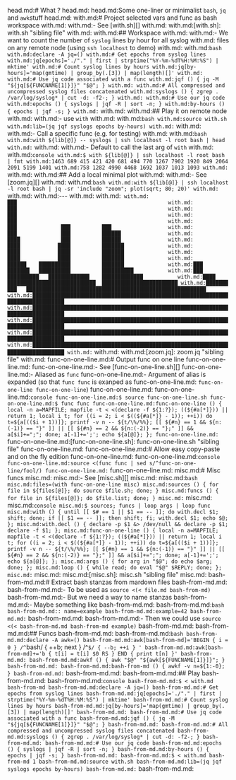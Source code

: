 head.md:# What ?
head.md:
head.md:Some one-liner or minimalist `bash`, `jq` and `awk`stuff
head.md:
with.md:# Project selected vars and func as bash workspace
with.md:
with.md:- See [with.sh][]
with.md:
with.md:[with.sh]: with.sh "sibling file"
with.md:
with.md:## Workspace
with.md:
with.md:- We want to count the number of `syslog` lines by hour for all syslog
with.md:  files on any remote node (using `ssh localhost` to demo)
with.md:
with.md:```bash
with.md:declare -A jq=()
with.md:# Get epochs from syslog lines
with.md:jq[epochs]='./"." | first | strptime("%Y-%m-%dT%H:%M:%S") | mktime'
with.md:# Count syslog lines by hours
with.md:jq[by-hours]='map(gmtime) | group_by(.[3]) | map(length)[]'
with.md:
with.md:# Use jq code associated with a func
with.md:jqf () { jq -M "${jq[${FUNCNAME[1]}]}" "$@"; }
with.md:
with.md:# All compressed and uncompressed syslog files concatenated
with.md:syslogs () { zgrep . /var/log/syslog* | cut -d: -f2-; }
with.md:
with.md:# Use our jq code
with.md:epochs () { syslogs | jqf -R | sort -n; }
with.md:by-hours () { epochs | jqf -s; }
with.md:```
with.md:
with.md:## Play it on remote node
with.md:
with.md:- use `with`
with.md:
with.md:```bash
with.md:source with.sh
with.md:lib=(jq jqf syslogs epochs by-hours)
with.md:```
with.md:
with.md:- Call a specific func (e.g. for testing)
with.md:
with.md:```bash
with.md:with ${lib[@]} -- syslogs | ssh localhost -l root bash | head
with.md:```
with.md:
with.md:- Default to call the last arg of `with`
with.md:
with.md:```console
with.md:$ with ${lib[@]} | ssh localhost -l root bash | fmt
with.md:1463 689 415 421 420 681 494 770 1267 7902 1920 849 2064 2091 5199 1401
with.md:758 1282 4990 4468 1692 1037 1013 1093
with.md:```
with.md:
with.md:## Add a local minimal plot
with.md:
with.md:- See [zoom.jq][]
with.md:
with.md:```bash
with.md:with ${lib[@]} | ssh localhost -l root bash | jq -sr 'include "zoom"; plot(sqrt; 80; 20)'
with.md:```
with.md:
with.md:---
with.md:
with.md:```
with.md:                              ███                                               
with.md:                              ███                                               
with.md:                              ███                                               
with.md:                              ███                                               
with.md:                              ███              ███          ███                 
with.md:                              ███              ███          ██████              
with.md:                              ████             ███          ██████              
with.md:                              ████            ████          ███████             
with.md:                              ████            ████          ███████             
with.md:                              ████            ████          ███████             
with.md:                              ██████    ██████████          ███████             
with.md:███                           ███████   ██████████          ██████████          
with.md:███                        ██████████   █████████████    █████████████          
with.md:████                      ████████████████████████████  ████████████████████████
with.md:███████          ███   █████████████████████████████████████████████████████████
with.md:████████████████████████████████████████████████████████████████████████████████
with.md:████████████████████████████████████████████████████████████████████████████████
with.md:████████████████████████████████████████████████████████████████████████████████
with.md:████████████████████████████████████████████████████████████████████████████████
with.md:████████████████████████████████████████████████████████████████████████████████
with.md:```
with.md:
with.md:[zoom.jq]: zoom.jq "sibling file"
with.md:
func-on-one-line.md:# Output func on one line
func-on-one-line.md:
func-on-one-line.md:- See [func-on-one-line.sh][]
func-on-one-line.md:- Aliased as `func`
func-on-one-line.md:- Argument of alias is expanded (so that `func func` is exanped as
func-on-one-line.md:  `func-on-one-line func-on-one-line`)
func-on-one-line.md:
func-on-one-line.md:```console
func-on-one-line.md:$ source func-on-one-line.sh
func-on-one-line.md:$ func func
func-on-one-line.md:func-on-one-line () { local -n a=MAPFILE; mapfile -t < <(declare -f ${1:?}); ((${#a[*]})) || return 1; local i t; for ((i = 2; i < $((${#a[*]} - 1)); ++i)) do t=${a[(($i + 1))]}; printf -v n -- ${t/\%/%%}; [[ ${#n} == 1 && ${n:(-1)} == "}" ]] || [[ ${#n} == 2 && ${n:(-2)} == "};" ]] && a[$i]+=";"; done; a[-1]+=';'; echo ${a[@]}; };
func-on-one-line.md:```
func-on-one-line.md:[func-on-one-line.sh]: func-on-one-line.sh "sibling file"
func-on-one-line.md:
func-on-one-line.md:# Allow easy copy-paste and on the fly edition
func-on-one-line.md:
func-on-one-line.md:```console
func-on-one-line.md:source <(func func | sed s/^func-on-one-line/fool/)
func-on-one-line.md:```
func-on-one-line.md:
misc.md:# Misc funcs
misc.md:
misc.md:- See [misc.sh][]
misc.md:
misc.md:```bash
misc.md:files=(with func-on-one-line misc)
misc.md:sources () { for file in ${files[@]}; do source $file.sh; done; }
misc.md:funcs () { for file in ${files[@]}; do $file.list; done; }
misc.md:```
misc.md:
misc.md:```console
misc.md:$ sources; funcs | loop args | loop func
misc.md:with () { until [[ $# == 1 || $1 == -- ]]; do with.decl $1; shift; done; if [[ $1 == -- ]]; then shift; fi; with.decl $1; echo $@; };
misc.md:with.decl () { declare -p $1 &> /dev/null && declare -p $1; declare -f $1; };
misc.md:func-on-one-line () { local -n a=MAPFILE; mapfile -t < <(declare -f ${1:?}); ((${#a[*]})) || return 1; local i t; for ((i = 2; i < $((${#a[*]} - 1)); ++i)) do t=${a[(($i + 1))]}; printf -v n -- ${t/\%/%%}; [[ ${#n} == 1 && ${n:(-1)} == "}" ]] || [[ ${#n} == 2 && ${n:(-2)} == "};" ]] && a[$i]+=";"; done; a[-1]+=';'; echo ${a[@]}; };
misc.md:args () { for arg in "$@"; do echo $arg; done; };
misc.md:loop () { while read; do eval "$@" $REPLY; done; };
misc.md:```
misc.md:
misc.md:[misc.sh]: misc.sh "sibling file"
misc.md:
bash-from-md.md:# Extract bash stanzas from mardown files
bash-from-md.md:
bash-from-md.md:- To be used as `source <(< file.md bash-from-md)`
bash-from-md.md:- But we need a way to name stanzas
bash-from-md.md:- Maybe something like
bash-from-md.md:
bash-from-md.md:```bash
bash-from-md.md:: name=example
bash-from-md.md:example=42
bash-from-md.md:```
bash-from-md.md:
bash-from-md.md:- Then we could use `source <(< bash-from-md.md bash-from-md example)`
bash-from-md.md:
bash-from-md.md:## Funcs
bash-from-md.md:
bash-from-md.md:```bash
bash-from-md.md:declare -A awk=()
bash-from-md.md:awk[bash-from-md]='BEGIN { i = 0 } /^```bash/ { ++b; next } /^```$/ { --b; ++i } '
bash-from-md.md:awk[bash-from-md]+='b { t[i] = t[i] $0 RS } END { print t[n] }'
bash-from-md.md:
bash-from-md.md:awkf () { awk "$@" "${awk[${FUNCNAME[1]}]}"; }
bash-from-md.md:
bash-from-md.md:bash-from-md () { awkf -v n=${1:-0}; }
bash-from-md.md:```
bash-from-md.md:
bash-from-md.md:## Play
bash-from-md.md:
bash-from-md.md:```console
bash-from-md.md:$ < with.md bash-from-md
bash-from-md.md:declare -A jq=()
bash-from-md.md:# Get epochs from syslog lines
bash-from-md.md:jq[epochs]='./"." | first | strptime("%Y-%m-%dT%H:%M:%S") | mktime'
bash-from-md.md:# Count syslog lines by hours
bash-from-md.md:jq[by-hours]='map(gmtime) | group_by(.[3]) | map(length)[]'
bash-from-md.md:
bash-from-md.md:# Use jq code associated with a func
bash-from-md.md:jqf () { jq -M "${jq[${FUNCNAME[1]}]}" "$@"; }
bash-from-md.md:
bash-from-md.md:# All compressed and uncompressed syslog files concatenated
bash-from-md.md:syslogs () { zgrep . /var/log/syslog* | cut -d: -f2-; }
bash-from-md.md:
bash-from-md.md:# Use our jq code
bash-from-md.md:epochs () { syslogs | jqf -R | sort -n; }
bash-from-md.md:by-hours () { epochs | jqf -s; }
bash-from-md.md:
bash-from-md.md:$ < with.md bash-from-md 1
bash-from-md.md:source with.sh
bash-from-md.md:lib=(jq jqf syslogs epochs by-hours)
bash-from-md.md:```
bash-from-md.md:
